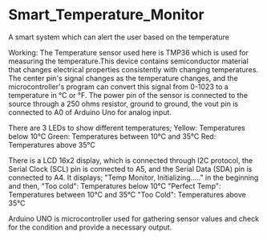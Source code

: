 # Smart_Temperature_Monitor
A smart system which can alert the user based on the temperature

Working:
The Temperature sensor used here is TMP36 which is used for measuring the temperature.This device contains semiconductor material that changes electrical properties consistently with changing temperatures. The center pin's signal changes as the temperature changes, and the microcontroller's program can convert this signal from 0-1023 to a temperature in °C or °F.
The power pin of the sensor is connected to the source through a 250 ohms resistor, ground to ground, the vout pin is connected to A0 of Arduino Uno for analog input.

There are 3 LEDs to show different temperatures;
Yellow: Temperatures below 10°C
Green: Temperatures between 10°C and 35°C
Red: Temperatures above 35°C

There is a LCD 16x2 display, which is connected through I2C protocol, the Serial Clock (SCL) pin is connected to A5, and the Serial Data (SDA) pin is connected to A4.
It displays;
"Temp Monitor, Initializing....." in the beginning and then,
"Too cold": Temperatures below 10°C
"Perfect Temp": Temperatures between 10°C and 35°C
"Too Cold": Temperatures above 35°C

Arduino UNO is microcontroller used for gathering sensor values and check for the condition and provide a necessary output.
